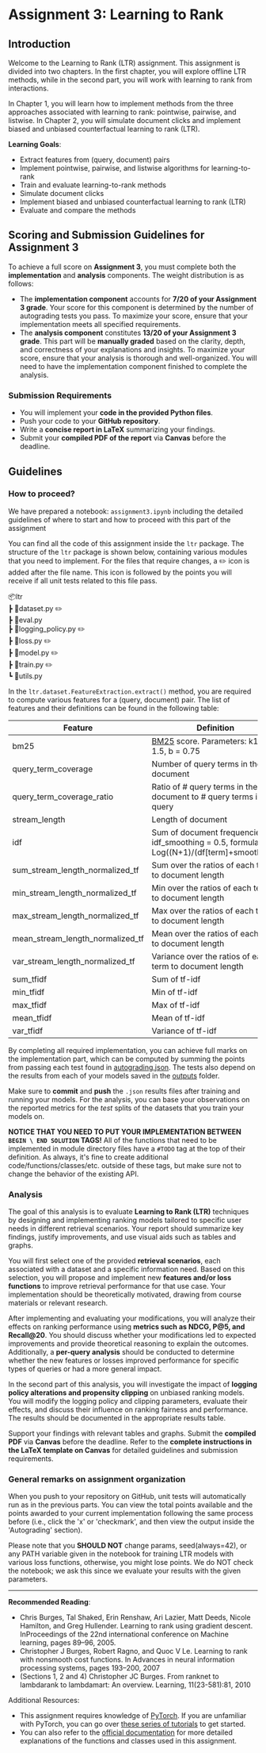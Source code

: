 # Assignment 3: Learning to Rank <a class="anchor" id="toptop"></a>

## Introduction
Welcome to the Learning to Rank (LTR) assignment. This assignment is divided into two chapters. In the first chapter, you will explore offline LTR methods, while in the second part, you will work with learning to rank from interactions.

In Chapter 1, you will learn how to implement methods from the three approaches associated with learning to rank: pointwise, pairwise, and listwise. In Chapter 2, you will simulate document clicks and implement biased and unbiased counterfactual learning to rank (LTR).

**Learning Goals**:
- Extract features from (query, document) pairs
- Implement pointwise, pairwise, and listwise algorithms for learning-to-rank
- Train and evaluate learning-to-rank methods
- Simulate document clicks
- Implement biased and unbiased counterfactual learning to rank (LTR)
- Evaluate and compare the methods

## Scoring and Submission Guidelines for Assignment 3  

To achieve a full score on **Assignment 3**, you must complete both the **implementation** and **analysis** components. The weight distribution is as follows:  

- The **implementation component** accounts for **7/20 of your Assignment 3 grade**. Your score for this component is determined by the number of autograding tests you pass. To maximize your score, ensure that your implementation meets all specified requirements.  
- The **analysis component** constitutes **13/20 of your Assignment 3 grade**. This part will be **manually graded** based on the clarity, depth, and correctness of your explanations and insights. To maximize your score, ensure that your analysis is thorough and well-organized. You will need to have the implementation component finished to complete the analysis.


### Submission Requirements
- You will implement your **code in the provided Python files**.
- Push your code to your **GitHub repository**.
- Write a **concise report in LaTeX** summarizing your findings.  
- Submit your **compiled PDF of the report** via **Canvas** before the deadline.  

## Guidelines

### How to proceed?
We have prepared a notebook: `assignment3.ipynb` including the detailed guidelines of where to start and how to proceed with this part of the assignment

You can find all the code of this assignment inside the `ltr` package. The structure of the `ltr` package is shown below, containing various modules that you need to implement. For the files that require changes, a :pencil2: icon is added after the file name. This icon is followed by the points you will receive if all unit tests related to this file pass.

📦ltr\
 ┣ 📜dataset.py :pencil2: \
 ┣ 📜eval.py\
 ┣ 📜logging_policy.py :pencil2: \
 ┣ 📜loss.py :pencil2: \
 ┣ 📜model.py :pencil2: \
 ┣ 📜train.py :pencil2: \
 ┗ 📜utils.py

In the `ltr.dataset.FeatureExtraction.extract()` method, you are required to compute various features for a (query, document) pair. The list of features and their definitions can be found in the following table:

| Feature                | Definition |
|------------------------|------------|
| bm25| [BM25](https://en.wikipedia.org/wiki/Okapi_BM25) score. Parameters: k1 = 1.5, b = 0.75 |
|query_term_coverage| Number of query terms in the document |
|query_term_coverage_ratio| Ratio of # query terms in the document to # query terms in the query  |
|stream_length| Length of document |
|idf| Sum of document frequencies. idf_smoothing = 0.5, formula: Log((N+1)/(df[term]+smoothing))| 
|sum_stream_length_normalized_tf| Sum over the ratios of each term to document length |
|min_stream_length_normalized_tf| Min over the ratios of each term to document length |
|max_stream_length_normalized_tf| Max over the ratios of each term to document length |
|mean_stream_length_normalized_tf| Mean over the ratios of each term to document length|
|var_stream_length_normalized_tf| Variance over the ratios of each term to document length |
|sum_tfidf| Sum of tf-idf|
|min_tfidf| Min of tf-idf|
|max_tfidf| Max of tf-idf |
|mean_tfidf| Mean of tf-idf |
|var_tfidf| Variance of tf-idf |

By completing all required implementation, you can achieve full marks on the implementation part, which can be computed by summing the points from passing each test found in [autograding.json](.github/classroom/autograding.json). The tests also depend on the results from each of your models saved in the [outputs](./outputs/) folder.

Make sure to __commit__ and __push__ the `.json` results files after training and running your models. For the analysis, you can base your observations on the reported metrics for the _test_ splits of the datasets that you train your models on.

**NOTICE THAT YOU NEED TO PUT YOUR IMPLEMENTATION BETWEEN `BEGIN \ END SOLUTION` TAGS!** All of the functions that need to be implemented in module directory files have a `#TODO` tag at the top of their definition. As always, it's fine to create additional code/functions/classes/etc. outside of these tags, but make sure not to change the behavior of the existing API.

### Analysis  

The goal of this analysis is to evaluate **Learning to Rank (LTR)** techniques by designing and implementing ranking models tailored to specific user needs in different retrieval scenarios. Your report should summarize key findings, justify improvements, and use visual aids such as tables and graphs.

You will first select one of the provided **retrieval scenarios**, each associated with a dataset and a specific information need. Based on this selection, you will propose and implement new **features and/or loss functions** to improve retrieval performance for that use case. Your implementation should be theoretically motivated, drawing from course materials or relevant research.

After implementing and evaluating your modifications, you will analyze their effects on ranking performance using **metrics such as NDCG, P@5, and Recall@20**. You should discuss whether your modifications led to expected improvements and provide theoretical reasoning to explain the outcomes. Additionally, a **per-query analysis** should be conducted to determine whether the new features or losses improved performance for specific types of queries or had a more general impact.

In the second part of this analysis, you will investigate the impact of **logging policy alterations and propensity clipping** on unbiased ranking models. You will modify the logging policy and clipping parameters, evaluate their effects, and discuss their influence on ranking fairness and performance. The results should be documented in the appropriate results table.

Support your findings with relevant tables and graphs. Submit the **compiled PDF** via **Canvas** before the deadline. Refer to the **complete instructions in the LaTeX template on Canvas** for detailed guidelines and submission requirements.


### General remarks on assignment organization
When you push to your repository on GitHub, unit tests will automatically run as in the previous parts. You can view the total points available and the points awarded to your current implementation following the same process before (i.e., click the 'x' or 'checkmark', and then view the output inside the 'Autograding' section).

Please note that you **SHOULD NOT** change params, seed(always=42), or any PATH variable given in the notebook for training LTR models with various loss functions, otherwise, you might lose points. We do NOT check the notebook; we ask this since we evaluate your results with the given parameters.

---
**Recommended Reading**:
  - Chris Burges, Tal Shaked, Erin Renshaw, Ari Lazier, Matt Deeds, Nicole Hamilton, and Greg Hullender. Learning to rank using gradient descent. InProceedings of the 22nd international conference on Machine learning, pages 89–96, 2005.
  - Christopher J Burges, Robert Ragno, and Quoc V Le. Learning to rank with nonsmooth cost functions. In Advances in neural information processing systems, pages 193–200, 2007
  - (Sections 1, 2 and 4) Christopher JC Burges. From ranknet to lambdarank to lambdamart: An overview. Learning, 11(23-581):81, 2010
  

Additional Resources: 
- This assignment requires knowledge of [PyTorch](https://pytorch.org/). If you are unfamiliar with PyTorch, you can go over [these series of tutorials](https://pytorch.org/tutorials/beginner/deep_learning_60min_blitz.html) to get started.
- You can also refer to the [official documentation](https://pytorch.org/docs/stable/index.html) for more detailed explanations of the functions and classes used in this assignment.
